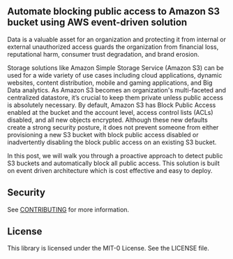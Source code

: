 ## Automate blocking public access to Amazon S3 bucket using AWS event-driven solution

Data is a valuable asset for an organization and protecting it from internal or external unauthorized access guards the organization from financial loss, reputational harm, consumer trust degradation, and brand erosion. 

Storage solutions like Amazon Simple Storage Service (Amazon S3) can be used for a wide variety of use cases including cloud applications, dynamic websites, content distribution, mobile and gaming applications, and Big Data analytics. As Amazon S3 becomes an organization's multi-faceted and centralized datastore, it’s crucial to keep them private unless public access is absolutely necessary. By default, Amazon S3 has Block Public Access enabled at the bucket and the account level, access control lists (ACLs) disabled, and all new objects encrypted. Although these new defaults create a strong security posture, it does not prevent someone from either provisioning a new S3 bucket with block public access disabled or inadvertently disabling the  block public access on an existing S3 bucket. 

In this post, we will walk you through a proactive approach to detect public S3 buckets and automatically block all public access. This solution is built on event driven architecture which is cost effective and easy to deploy.

## Security

See [CONTRIBUTING](CONTRIBUTING.md#security-issue-notifications) for more information.

## License

This library is licensed under the MIT-0 License. See the LICENSE file.

